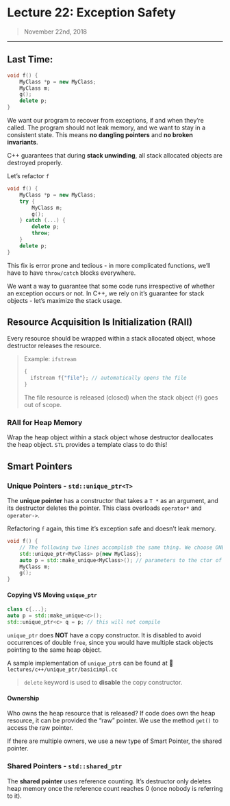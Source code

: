 # Lecture 22: Exception Safety

> November 22nd, 2018

---

## Last Time:

```c++
void f() {
    MyClass *p = new MyClass;
    MyClass m;
    g();
    delete p;
}
```

We want our program to recover from exceptions, if and when they’re called. The program should not leak memory, and we want to stay in a consistent state. This means **no dangling pointers** and **no broken invariants**. 

C++ guarantees that during **stack unwinding**, all stack allocated objects are destroyed properly. 

Let’s refactor `f`

```c++
void f() {
    MyClass *p = new MyClass;
    try {
        MyClass m;
        g();
    } catch (...) {
        delete p;
        throw;
    }
    delete p;
}
```

This fix is error prone and tedious - in more complicated functions, we’ll have to have `throw/catch` blocks everywhere.

We want a way to guarantee that some code runs irrespective of whether an exception occurs or not. In C++, we rely on it’s guarantee for stack objects  - let’s maximize the stack usage.

## Resource Acquisition Is Initialization (RAII)

Every resource should be wrapped within a stack allocated object, whose destructor releases the resource.

> Example: `ifstream`
>
> ```c++
> { 
> 	ifstream f{"file"}; // automatically opens the file
> }
> ```
>
> The file resource is released (closed) when the stack object (`f`) goes out of scope.

### RAII for Heap Memory

Wrap the heap object within a stack object whose destructor deallocates the heap object. `STL` provides a template class to do this! 

## Smart Pointers

### Unique Pointers - `std::unique_ptr<T>` 

The **unique pointer** has a constructor that takes a `T *` as an argument, and its destructor deletes the pointer. This class overloads `operator*` and `operator->`.

Refactoring `f` again, this time it’s exception safe and doesn’t leak memory.

```c++
void f() {
    // The following two lines accomplish the same thing. We choose ONE.
    std::unique_ptr<MyClass> p{new MyClass};
    auto p = std::make_unique<MyClass>(); // parameters to the ctor of MyClass go in ()
    MyClass m;
    g();
}
```

#### Copying VS Moving `unique_ptr`

```c++
class c{...};
auto p = std::make_unique<c>();
std::unique_ptr<c> q = p; // this will not compile
```

`unique_ptr` does **NOT** have a copy constructor. It is disabled to avoid occurrences of double `free`, since you would have multiple stack objects pointing to the same heap object. 

A sample implementation of `unique_ptr`s can be found at :file_folder: `lectures/c++/unique_ptr/basicimpl.cc`

> `delete` keyword is used to **disable** the copy constructor.

#### Ownership

Who owns the heap resource that is released? If code does own the heap resource, it can be provided the “raw” pointer. We use the method `get()` to access the raw pointer.

If there are multiple owners, we use a new type of Smart Pointer, the shared pointer.

### Shared Pointers - `std::shared_ptr`

The **shared pointer** uses reference counting. It’s destructor only deletes heap memory once the reference count reaches 0 (once nobody is referring to it).



